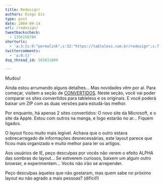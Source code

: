```yaml
---
title: Redesign!
authors: Diego Eis
type: post
date: 2004-09-14
url: /redesign/
tweetbackscheck:
  - 1356156784
shorturls:
  - 'a:3:{s:9:"permalink";s:32:"https://tableless.com.br/redesign";s:7:"tinyurl";s:26:"https://tinyurl.com/3upzpmz";s:4:"isgd";s:19:"https://is.gd/mZnsj8";}'
twittercomments:
  - 'a:0:{}'
dsq_thread_id: 503031809

---
```

Mudou!
              
Ainda estou arrumando alguns detalhes&#8230; Mas novidades vêm por aí. Para começar, visitem a seção de [CONVERTIDOS][1]. Neste seção, você vai poder comparar os sites convertidos para tableless e os originais. E você poderá baixar um ZIP com as duas versões para estudá-las melhor.
              
Por enquanto, há apenas 2 sites convertidos: O novo site da Microsoft, e o site da Apple. Estou com outros na manga, e logo estarão no ar&#8230; Fiquem ligados. 

O layout ficou muito mais legível. Achava que o outro estava sobrecarregado de informações desnecessárias, este layout parece que ficou mais organizado e muito melhor para ler os artigos. 

Aos usuários de IE, peço desculpas por vocês não verem o efeito ALPHA das sombras do layout&#8230; Se estiverem curiosos, baixem um algum outro browser, e experimentem&#8230; Vocês não irão se arrepender. 

Peço desculpas àqueles que não gostaram, mas quem sabe no próximo layout eu não agrado a mais pessoas? (difícil!)

 [1]: https://tableless.com.br/convertidos/